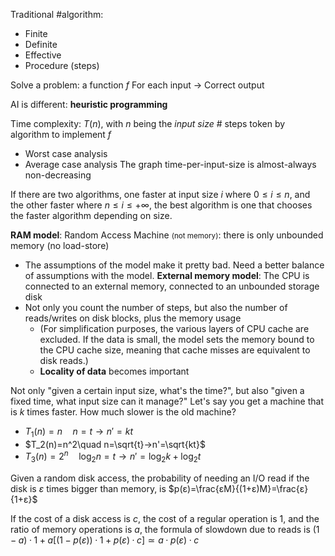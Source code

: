 Traditional #algorithm:
- Finite
- Definite
- Effective
- Procedure (steps)

Solve a problem: a function $f$ For each input -> Correct output

AI is different: **heuristic programming**

Time complexity: $T(n)$, with $n$ being the *input size*
\# steps token by algorithm to implement $f$
- Worst case analysis
- Average case analysis
The graph time-per-input-size is almost-always non-decreasing

If there are two algorithms, one faster at input size $i$ where $0≤i≤n$, and the other faster where $n≤i≤+∞$, the best algorithm is one that chooses the faster algorithm depending on size.

**RAM model**: Random Access Machine <small>(not memory)</small>: there is only unbounded memory (no load-store)
- The assumptions of the model make it pretty bad. Need a better balance of assumptions with the model.
**External memory model**: The CPU is connected to an external memory, connected to an unbounded storage disk
- Not only you count the number of steps, but also the number of reads/writes on disk blocks, plus the memory usage
	- (For simplification purposes, the various layers of CPU cache are excluded. If the data is small, the model sets the memory bound to the CPU cache size, meaning that cache misses are equivalent to disk reads.)
	- **Locality of data** becomes important

Not only "given a certain input size, what's the time?", but also "given a fixed time, what input size can it manage?"
Let's say you get a machine that is $k$ times faster. How much slower is the old machine?
- $T_1(n)=n\quad n=t→n'=kt$
- $T_2(n)=n^2\quad n=\sqrt{t}→n'=\sqrt{kt}$
- $T_3(n)=2^n\quad \log_2 n=t→n'=\log_2 k+\log_2 t$

Given a random disk access, the probability of needing an I/O read if the disk is $ε$ times bigger than memory, is $p(ε)=\frac{εM}{(1+ε)M}=\frac{ε}{1+ε}$

If the cost of a disk access is $c$, the cost of a regular operation is $1$, and the ratio of memory operations is $a$, the formula of slowdown due to reads is $(1-a)·1+a[(1-p(ε))·1+p(ε)·c]≃a·p(ε)·c$